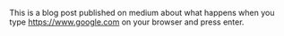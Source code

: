 This is a blog post published on medium about what happens when you type https://www.google.com on your browser and press enter.

